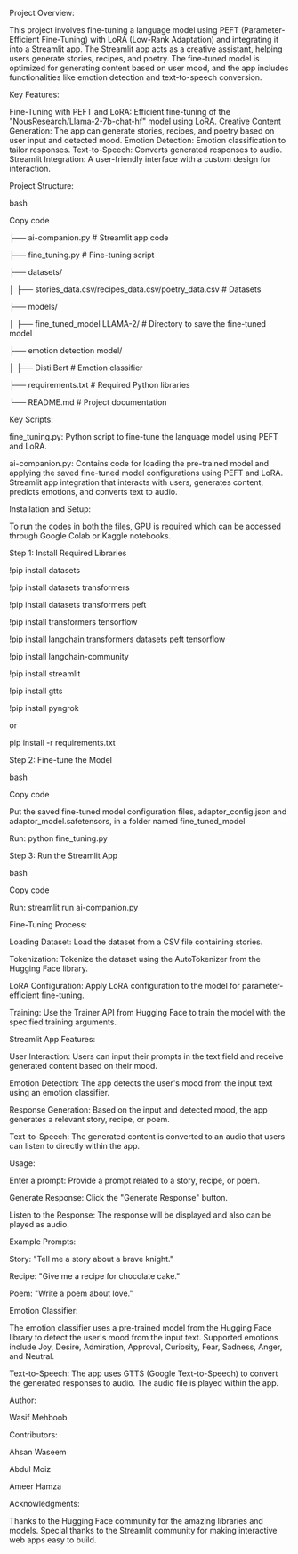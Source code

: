 Project Overview:

This project involves fine-tuning a language model using PEFT (Parameter-Efficient Fine-Tuning) with LoRA (Low-Rank Adaptation) and integrating it into a Streamlit app. The Streamlit app acts as a creative assistant, helping users generate stories, recipes, and poetry. The fine-tuned model is optimized for generating content based on user mood, and the app includes functionalities like emotion detection and text-to-speech conversion.


Key Features:

Fine-Tuning with PEFT and LoRA: Efficient fine-tuning of the "NousResearch/Llama-2-7b-chat-hf" model using LoRA.
Creative Content Generation: The app can generate stories, recipes, and poetry based on user input and detected mood.
Emotion Detection: Emotion classification to tailor responses.
Text-to-Speech: Converts generated responses to audio.
Streamlit Integration: A user-friendly interface with a custom design for interaction.


Project Structure:

bash

Copy code

├── ai-companion.py          # Streamlit app code

├── fine_tuning.py           # Fine-tuning script

├── datasets/

│   ├── stories_data.csv/recipes_data.csv/poetry_data.csv         # Datasets

├── models/

│   ├── fine_tuned_model LLAMA-2/        # Directory to save the fine-tuned model

├── emotion detection model/

│   ├── DistilBert # Emotion classifier

├── requirements.txt            # Required Python libraries

└── README.md                   # Project documentation


Key Scripts:

fine_tuning.py: Python script to fine-tune the language model using PEFT and LoRA.

ai-companion.py: Contains code for loading the pre-trained model and applying the saved fine-tuned model configurations using PEFT and LoRA. Streamlit app integration that interacts with users, generates content, predicts emotions, and converts text to audio.


Installation and Setup:

To run the codes in both the files, GPU is required which can be accessed through Google Colab or Kaggle notebooks.

Step 1: Install Required Libraries

!pip install datasets

!pip install datasets transformers

!pip install datasets transformers peft

!pip install transformers tensorflow

!pip install langchain transformers datasets peft tensorflow 

!pip install langchain-community

!pip install streamlit

!pip install gtts

!pip install pyngrok

or

pip install -r requirements.txt


Step 2: Fine-tune the Model

bash

Copy code

Put the saved fine-tuned model configuration files, adaptor_config.json and adaptor_model.safetensors, in a folder named fine_tuned_model

Run: python fine_tuning.py


Step 3: Run the Streamlit App

bash

Copy code

Run: streamlit run ai-companion.py


Fine-Tuning Process:

Loading Dataset: Load the dataset from a CSV file containing stories.

Tokenization: Tokenize the dataset using the AutoTokenizer from the Hugging Face library.

LoRA Configuration: Apply LoRA configuration to the model for parameter-efficient fine-tuning.

Training: Use the Trainer API from Hugging Face to train the model with the specified training arguments.


Streamlit App Features:

User Interaction: Users can input their prompts in the text field and receive generated content based on their mood.

Emotion Detection: The app detects the user's mood from the input text using an emotion classifier.

Response Generation: Based on the input and detected mood, the app generates a relevant story, recipe, or poem.

Text-to-Speech: The generated content is converted to an audio that users can listen to directly within the app.


Usage:

Enter a prompt: Provide a prompt related to a story, recipe, or poem.

Generate Response: Click the "Generate Response" button.

Listen to the Response: The response will be displayed and also can be played as audio.


Example Prompts:

Story: "Tell me a story about a brave knight."

Recipe: "Give me a recipe for chocolate cake."

Poem: "Write a poem about love."


Emotion Classifier:

The emotion classifier uses a pre-trained model from the Hugging Face library to detect the user's mood from the input text.
Supported emotions include Joy, Desire, Admiration, Approval, Curiosity, Fear, Sadness, Anger, and Neutral.


Text-to-Speech:
The app uses GTTS (Google Text-to-Speech) to convert the generated responses to audio.
The audio file is played within the app.


Author:

Wasif Mehboob


Contributors:

Ahsan Waseem

Abdul Moiz

Ameer Hamza


Acknowledgments:

Thanks to the Hugging Face community for the amazing libraries and models.
Special thanks to the Streamlit community for making interactive web apps easy to build.
